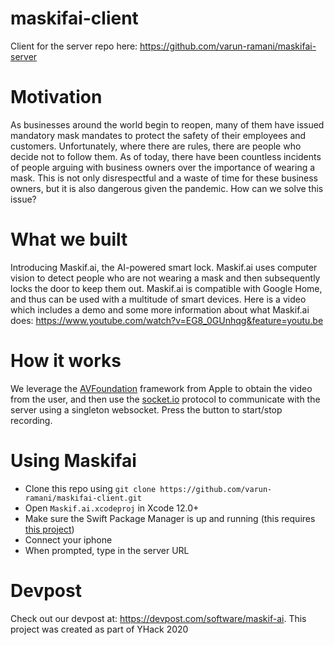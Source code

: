 # maskifai-client

Client for the server repo here: https://github.com/varun-ramani/maskifai-server

# Motivation
As businesses around the world begin to reopen, many of them have issued mandatory
mask mandates to protect the safety of their employees and customers. Unfortunately, where there
are rules, there are people who decide not to follow them. As of today, there have been countless incidents
of people arguing with business owners over the importance of wearing a mask. This is not only disrespectful and
a waste of time for these business owners, but it is also dangerous given the pandemic.
How can we solve this issue? 

# What we built
Introducing Maskif.ai, the AI-powered smart lock. Maskif.ai uses computer vision to detect 
people who are not wearing a mask and then subsequently locks the door to keep them out. Maskif.ai
is compatible with Google Home, and thus can be used with a multitude of smart devices. Here is a 
video which includes a demo and some more information about what Maskif.ai does: https://www.youtube.com/watch?v=EG8_0GUnhqg&feature=youtu.be

# How it works
We leverage the [AVFoundation](https://developer.apple.com/av-foundation/) framework from Apple to obtain the video from the user, and then use the [socket.io](https://socket.io/docs/v2/internals/index.html) protocol to communicate with the server using a singleton websocket. Press the button to start/stop recording.

# Using Maskifai
- Clone this repo using `git clone https://github.com/varun-ramani/maskifai-client.git`
- Open `Maskif.ai.xcodeproj` in Xcode 12.0+
- Make sure the Swift Package Manager is up and running (this requires [this project](https://github.com/socketio/socket.io-client-swift))
- Connect your iphone
- When prompted, type in the server URL
# Devpost
Check out our devpost at: https://devpost.com/software/maskif-ai.
This project was created as part of YHack 2020